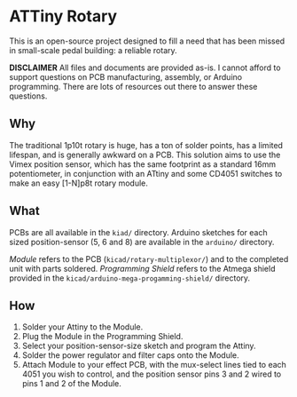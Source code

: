 # ATTiny Rotary

This is an open-source project designed to fill a need that
has been missed in small-scale pedal building: a reliable rotary.

**DISCLAIMER**
All files and documents are provided as-is. I cannot afford to support 
questions on PCB manufacturing, assembly, or Arduino programming. There
are lots of resources out there to answer these questions.

## Why
The traditional 1p10t rotary is huge, has a ton of solder points, 
has a limited lifespan, and is generally awkward on a PCB. This solution
aims to use the Vimex position sensor, which has the same footprint
as a standard 16mm potentiometer, in conjunction with an ATtiny and
some CD4051 switches to make an easy [1-N]p8t rotary module.


## What
PCBs are all available in the `kiad/` directory. Arduino sketches for each
sized position-sensor (5, 6 and 8) are available in the `arduino/` directory.

*Module* refers to the PCB (`kicad/rotary-multiplexor/`) and to the completed unit with parts soldered.
*Programming Shield* refers to the Atmega shield provided in the `kicad/arduino-mega-progamming-shield/` directory.

## How
1. Solder your Attiny to the Module. 
2. Plug the Module in the Programming Shield.
3. Select your position-sensor-size sketch and program the Attiny.
4. Solder the power regulator and filter caps onto the Module.
5. Attach Module to your effect PCB, with the mux-select lines tied to each 4051 you wish to control, and the position sensor pins 3 and 2 wired to pins 1 and 2 of the Module.
